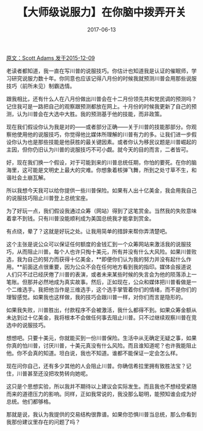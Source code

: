 ﻿---
layout: post
title: 【大师级说服力】在你脑中拨弄开关
date: 2017-06-13
---

[原文：Scott Adams   发于2015-12-09][1]

老读者都知道，我一直在写川普的说服技巧。你估计也知道我是认证的催眠师，学习研究说服力数十年。你同意也应该记得八月份的时候我就预测川普会用那些说服技巧（前所未见）制霸选情。

跟我相比，还有什么人在八月份做出川普会在十二月份领先共和党民调的预测吗？记住我可是一路把自己的观察跟预测都放在网上。十月份的时候我更新了自己的预测，认为川普会在大选中大胜。我的预测基于他的技能，而非政策。

现在我们假设你认为我是对的——或者部分正确——关于川普的技能那部分。你观察他使用他的说服技巧，你觉得他比媒体所理解的川普有力的多。让我们进一步假设你认为也是那些技能是他获胜的最关键因素。或者你认为移民议题是川普崛起的主因，但你仍旧认为川普的说服技巧不可小觑。就今天的目的而言，二者皆可。

好，现在我们换一个假设，对于可能到来的川普总统任期，你怕的要死。在你的脑海里，这可能是文明史上最大的灾难。你想象着核弹飞舞，所到之处寸草不生，和谐社会土崩瓦解。

所以我想今天我可以给你提供一些川普保险。如果有人出十亿美金，我会用我自己的说服技巧阻止川普登上总统宝座。

为了好玩一点，我们假设我通过众筹（网站）得到了这笔赏金。当然我的失败意味着拿不到钱。只有川普没能顺利成为美国总统我才能拿到赏金。

有点绕，晕了？这就是好玩之处。让我用简单的措辞来帮你弄清楚吧。

这个主张是说公众可以保证任何额度的金钱汇到一个众筹网站来激活我的说服技巧，从而阻止川普。每个人也许只掏十美元，所有并没有什么大风险。如果川普败选，我为自己的努力而获得十亿美金，**即便你们认为我的努力并没有起什么作用。**前面这点很重要，因为公众不会在任何地方看到我的指印。媒体会报道说人们只不过已经厌倦了川普的表演，或者未来某些时候的失言会为他的陨落添上一笔账。但那并必然地成为真实故事。然后，正如现在，公众和媒体把川普看做是一个二维选手。我把他当作是三维选手，这个选手掌管着你们的情绪，而不是你们的理智感觉。如果我也这样做，我的技巧会跟川普一样，对你们而言是隐形的。

如果我失败，川普胜出，付款程序不会被激活，我什么都得不到。如果众筹金额从未达到过十亿美金，我将根本不会做任何事去阻止川普。只不过继续观察川普在竞选中的说服技巧。

想想吧。只要十美元，你就能买到一份川普保险。生活中从无确定无疑之事，如果你真的怕川普，讨厌川普，十美元真没有什么风险。而且谁知道呢？也许我能阻止他。你不会真的知道。坦白说，我也不知道。谁都不能保证一定会怎么样。

现在问你自己，还有多少其他的人会阻止川普。你确信希拉里拥有致胜法宝？记住，川普甚至还没把攻势转向她呢。

这只是个思想实验，所以我并不期待以上建议会实际发生。而且我也不想经受紧随而来的道德压力的影响。同样，正如我常说的，我没那么聪明，能预知谁会成为好总统。他们都够格。

那就是说，我认为我提供的交易结构很靠谱。如果你恐惧川普当总统，那么你看到我那份建议里存在的问题了吗？


[1]: http://blog.dilbert.com/post/134861704021/my-offer-to-stop-donald-trump





